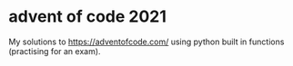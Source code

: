 # advent of code 2021 
My solutions to https://adventofcode.com/ using python built in functions (practising for an exam).
